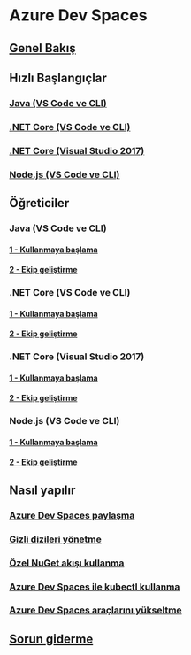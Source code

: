# Azure Dev Spaces
## [Genel Bakış](azure-dev-spaces.md)

## Hızlı Başlangıçlar
### [Java (VS Code ve CLI)](quickstart-java.md)
### [.NET Core (VS Code ve CLI)](quickstart-netcore.md)
### [.NET Core (Visual Studio 2017)](quickstart-netcore-visualstudio.md)
### [Node.js (VS Code ve CLI)](quickstart-nodejs.md)

## Öğreticiler
### Java (VS Code ve CLI)
#### [1 - Kullanmaya başlama](get-started-java.md)
#### [2 - Ekip geliştirme](team-development-java.md)
### .NET Core (VS Code ve CLI)
#### [1 - Kullanmaya başlama](get-started-netcore.md)
#### [2 - Ekip geliştirme](team-development-netcore.md)
### .NET Core (Visual Studio 2017)
#### [1 - Kullanmaya başlama](get-started-netcore-visualstudio.md)
#### [2 - Ekip geliştirme](team-development-netcore-visualstudio.md)
### Node.js (VS Code ve CLI)
#### [1 - Kullanmaya başlama](get-started-nodejs.md)
#### [2 - Ekip geliştirme](team-development-nodejs.md)

## Nasıl yapılır
### [Azure Dev Spaces paylaşma](how-to/share-dev-spaces.md)
### [Gizli dizileri yönetme](how-to/manage-secrets.md)
### [Özel NuGet akışı kullanma](how-to/use-custom-nuget-feed.md)
### [Azure Dev Spaces ile kubectl kullanma](how-to/use-kubectl-with-azure-dev-spaces.md)
### [Azure Dev Spaces araçlarını yükseltme](how-to/upgrade-tools.md)

## [Sorun giderme](troubleshooting.md)



